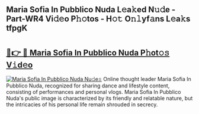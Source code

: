 ## Maria Sofia In Pubblico Nuda L𝚎a𝚔ed N𝚞𝚍e - Part-WR4 Vi𝚍𝚎o P𝚑𝚘tos - H𝚘𝚝 O𝚗𝚕yf𝚊ns L𝚎a𝚔s tfpgK

# <h2><a href="http://kfezu0g.oniu.top/?m=Maria+Sofia+In+Pubblico+Nuda">🔗👉 🔴 Maria Sofia In Pubblico Nuda P𝚑ot𝚘𝚜 V𝚒d𝚎o</a></h2>

[![Maria Sofia In Pubblico Nuda Nu𝚍e𝚜](https://i.imgur.com/0qMVB7G.gif)](http://kfezu0g.oniu.top/?m=Maria+Sofia+In+Pubblico+Nuda)
Online thought leader Maria Sofia In Pubblico Nuda, recognized for sharing dance and lifestyle content, consisting of performances and personal vlogs. Maria Sofia In Pubblico Nuda's public image is characterized by its friendly and relatable nature, but the intricacies of his personal life remain shrouded in secrecy.  
